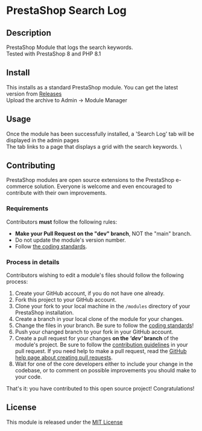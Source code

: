 # PrestaShop Search Log

## Description

PrestaShop Module that logs the search keywords. \
Tested with PrestaShop 8 and PHP 8.1

## Install

This installs as a standard PrestaShop module. You can get the latest version from [Releases][1] \
Upload the archive to Admin -> Module Manager

## Usage

Once the module has been successfully installed, a 'Search Log' tab will be displayed in the admin pages \
The tab links to a page that displays a grid with the search keywords. \

## Contributing

PrestaShop modules are open source extensions to the PrestaShop e-commerce solution. Everyone is welcome and even encouraged to contribute with their own improvements.

### Requirements

Contributors **must** follow the following rules:

- **Make your Pull Request on the "dev" branch**, NOT the "main" branch.
- Do not update the module's version number.
- Follow [the coding standards][2].

### Process in details

Contributors wishing to edit a module's files should follow the following process:

1. Create your GitHub account, if you do not have one already.
2. Fork this project to your GitHub account.
3. Clone your fork to your local machine in the `/modules` directory of your PrestaShop installation.
4. Create a branch in your local clone of the module for your changes.
5. Change the files in your branch. Be sure to follow the [coding standards][2]!
6. Push your changed branch to your fork in your GitHub account.
7. Create a pull request for your changes **on the _'dev'_ branch** of the module's project. Be sure to follow the [contribution guidelines][3] in your pull request. If you need help to make a pull request, read the [GitHub help page about creating pull requests][4].
8. Wait for one of the core developers either to include your change in the codebase, or to comment on possible improvements you should make to your code.

That's it: you have contributed to this open source project! Congratulations!

## License

This module is released under the [MIT License][MIT]

[1]: https://github.com/andreihumulescu/ps-search-log/releases
[2]: https://devdocs.prestashop.com/8/development/coding-standards/
[3]: https://devdocs.prestashop.com/8/contribute/contribution-guidelines/
[4]: https://help.github.com/articles/using-pull-requests
[MIT]: https://opensource.org/license/mit
